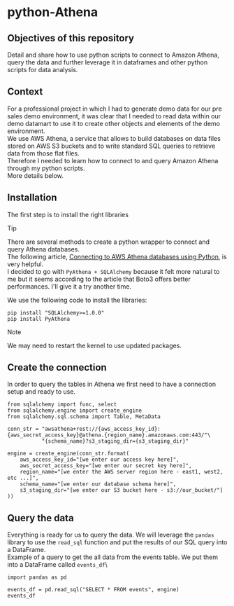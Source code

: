 # python-Athena

## Objectives of this repository
Detail and share how to use python scripts to connect to Amazon Athena, query the data and further leverage it in dataframes and other python scripts for data analysis.

## Context
For a professional project in which I had to generate demo data for our pre sales demo environment, it was clear that I needed to read data within our demo datamart to use it to create other objects and elements of the demo environment.\
We use AWS Athena, a service that allows to build databases on data files stored on AWS S3 buckets and to write standard SQL queries to retrieve data from those flat files.\
Therefore I needed to learn how to connect to and query Amazon Athena through my python scripts.\
More details below.

## Installation
The first step is to install the right libraries
> [!TIP]
> There are several methods to create a python wrapper to connect and query Athena databases.\
> The following article, [Connecting to AWS Athena databases using Python](https://medium.com/codex/connecting-to-aws-athena-databases-using-python-4a9194427638), is very helpful.\
> I decided to go with `PyAthena + SQLAlchemy` because it felt more natural to me but it seems according to the article that Boto3 offers better performances. I'll give it a try another time.

We use the following code to install the libraries:
```
pip install "SQLAlchemy>=1.0.0"
pip install PyAthena
```
> [!NOTE]
> We may need to restart the kernel to use updated packages.

## Create the connection
In order to query the tables in Athena we first need to have a connection setup and ready to use. 
```
from sqlalchemy import func, select
from sqlalchemy.engine import create_engine
from sqlalchemy.sql.schema import Table, MetaData

conn_str = "awsathena+rest://{aws_access_key_id}:{aws_secret_access_key}@athena.{region_name}.amazonaws.com:443/"\
           "{schema_name}?s3_staging_dir={s3_staging_dir}"

engine = create_engine(conn_str.format(
    aws_access_key_id="[we enter our access key here]",
    aws_secret_access_key="[we enter our secret key here]",
    region_name="[we enter the AWS server region here - east1, west2, etc ...]",
    schema_name="[we enter our database schema here]",
    s3_staging_dir="[we enter our S3 bucket here - s3://our_bucket/"]
))
```
  
## Query the data
Everything is ready for us to query the data. We will leverage the `pandas` library to use the `read_sql` function and put the results of our SQL query into a DataFrame.\
Example of a query to get the all data from the events table. We put them into a DataFrame called `events_df`\
```
import pandas as pd

events_df = pd.read_sql("SELECT * FROM events", engine)
events_df
```
